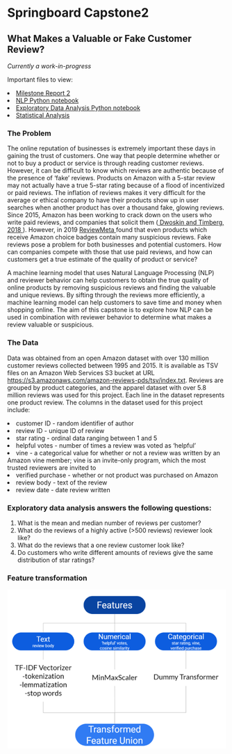 # Springboard Capstone2

## What Makes a Valuable or Fake Customer Review?
*Currently a work-in-progress*

Important files to view:
<li> <a href='https://github.com/chantel808/Springboard_Capstone2/blob/master/Capstone%202%20Milestone%20Report%202%20-%20CClark.pdf'> Milestone Report 2 </a></li>
<li> <a href='https://github.com/chantel808/Springboard_Capstone2/blob/master/Amazon_reviews_NLP_CClark-Copy3.ipynb'> NLP Python notebook </a> </li>
<li> <a href='https://github.com/chantel808/Springboard_Capstone2/blob/master/Amazon_reviews_EDA_CClark.ipynb'> Exploratory Data Analysis Python notebook </a> </li>
<li> <a href='https://github.com/chantel808/Springboard_Capstone2/blob/master/Amazon_reviews_stats_CClark.ipynb'> Statistical Analysis </a> </li>

### The Problem
The online reputation of businesses is extremely important these days in gaining the trust of customers. One way that people determine whether or not to buy a product or service is through reading customer reviews. However, it can be difficult to know which reviews are authentic because of the presence of ‘fake’ reviews. Products on Amazon with a 5-star review may not actually have a true 5-star rating because of a flood of incentivized or paid reviews. The inflation of reviews makes it very difficult for the average or ethical company to have their products show up in user searches when another product has over a thousand fake, glowing reviews. Since 2015, Amazon has been working to crack down on the users who write paid reviews, and companies that solicit them (<a href='https://www.washingtonpost.com/business/economy/how-merchants-secretly-use-facebook-to-flood-amazon-with-fake-reviews/2018/04/23/5dad1e30-4392-11e8-8569-26fda6b404c7_story.html'> Dwoskin and Timberg, 2018 </a>). However, in 2019 <a href='https://reviewmeta.com/'> ReviewMeta </a> found that even products which receive Amazon choice badges contain many suspicious reviews.  Fake reviews pose a problem for both businesses and potential customers. How can companies compete with those that use paid reviews, and how can customers get a true estimate of the quality of product or service?

A machine learning model that uses Natural Language Processing (NLP) and reviewer behavior can help customers to obtain the true quality of online products by removing suspicious reviews and finding the valuable and unique reviews. By sifting through the reviews more efficiently, a machine learning model can help customers to save time and money when shopping online. The aim of this capstone is to explore how NLP can be used in combination with reviewer behavior to determine what makes a review valuable or suspicious.


### The Data
Data was obtained from an open Amazon dataset with over 130 million customer reviews collected between 1995 and 2015. It is available as TSV files on an Amazon Web Services S3 bucket at URL https://s3.amazonaws.com/amazon-reviews-pds/tsv/index.txt. Reviews are grouped by product categories, and the apparel dataset with over 5.8 million reviews was used for this project. Each line in the dataset represents one product review. The columns in the dataset used for this project include: 

<li> customer ID - random identifier of author </li>
<li> review ID - unique ID of review  </li>
<li>star rating - ordinal data ranging between 1 and 5 </li>
<li>helpful votes - number of times a review was voted as ‘helpful’ </li>
<li>vine -  a categorical value for whether or not a review was written by an Amazon vine member; vine is an invite-only program, which the most trusted reviewers are invited to </li>
<li>verified purchase - whether or not product was purchased on Amazon </li>
<li>review body - text of the review </li>
<li>review date - date review written </li>

### Exploratory data analysis answers the following questions:

<ol>
  <li> What is the mean and median number of reviews per customer? </li>
<li> What do the reviews of a highly active (>500 reviews) reviewer look like? </li>
<li> What do the reviews that a one review customer look like? </li>
<li> Do customers who write different amounts of reviews give the same distribution of star ratings? </li>
  </ol>
  
### Feature transformation

![Feature pipeline](https://github.com/chantel808/Springboard_Capstone2/blob/master/feature_pipeline_rs.png)

